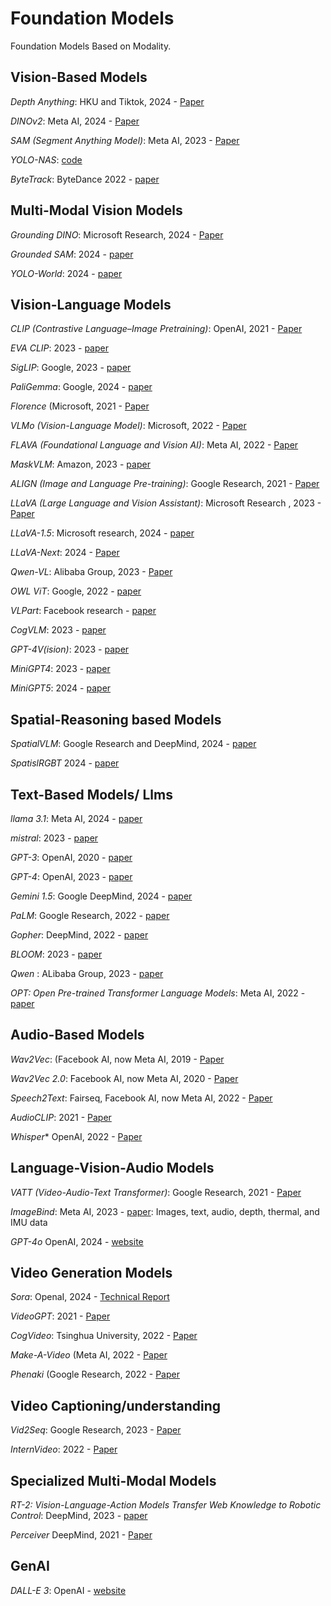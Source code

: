 # Foundation Models
Foundation Models Based on Modality.

## Vision-Based Models

*Depth Anything*: HKU and Tiktok, 2024 - [Paper](https://arxiv.org/pdf/2406.09414)

*DINOv2*: Meta AI, 2024 - [Paper](https://arxiv.org/pdf/2304.07193)

*SAM (Segment Anything Model)*: Meta AI, 2023 - [Paper](https://arxiv.org/pdf/2304.02643)

*YOLO-NAS*: [code](https://github.com/Deci-AI/super-gradients/tree/master)

*ByteTrack*: ByteDance 2022 - [paper](https://github.com/Deci-AI/super-gradients/tree/master)


## Multi-Modal Vision Models

*Grounding DINO*: Microsoft Research, 2024 - [Paper](https://arxiv.org/pdf/2303.05499)

*Grounded SAM*: 2024 - [paper](https://arxiv.org/pdf/2401.14159)

*YOLO-World*: 2024 - [paper](https://arxiv.org/pdf/2401.17270)

## Vision-Language Models


*CLIP (Contrastive Language–Image Pretraining)*: OpenAI, 2021 - [Paper](https://arxiv.org/abs/2103.00020)

*EVA CLIP*: 2023 - [paper](https://arxiv.org/pdf/2303.15389)

*SigLIP*: Google, 2023 - [paper](https://arxiv.org/pdf/2303.15343)

*PaliGemma*: Google, 2024 - [paper](https://arxiv.org/pdf/2407.07726)

*Florence* (Microsoft, 2021 - [Paper](https://arxiv.org/pdf/2111.11432)

*VLMo (Vision-Language Model)*: Microsoft, 2022 - [Paper](https://arxiv.org/pdf/2111.02358)

*FLAVA (Foundational Language and Vision AI)*: Meta AI, 2022 - [Paper](https://arxiv.org/abs/2112.04482)

*MaskVLM*: Amazon, 2023 - [paper](https://arxiv.org/pdf/2208.02131)

*ALIGN (Image and Language Pre-training)*: Google Research, 2021 - [Paper](https://arxiv.org/abs/2102.05918)

*LLaVA (Large Language and Vision Assistant)*: Microsoft Research , 2023 - [Paper](https://arxiv.org/abs/2304.08485)

*LLaVA-1.5*: Microsoft research, 2024 - [paper](https://arxiv.org/pdf/2310.03744)

*LLaVA-Next*: 2024 - [Paper](https://arxiv.org/pdf/2407.07895)

*Qwen-VL*: Alibaba Group, 2023 - [Paper](https://arxiv.org/pdf/2308.12966)

*OWL ViT*: Google, 2022 - [paper](https://arxiv.org/pdf/2205.06230)

*VLPart*: Facebook research - [paper](https://arxiv.org/pdf/2305.11173)

*CogVLM*: 2023 - [paper](https://arxiv.org/pdf/2311.03079)

*GPT-4V(ision)*: 2023 - [paper](https://arxiv.org/pdf/2311.01361)

*MiniGPT4*: 2023 - [paper](https://arxiv.org/pdf/2304.10592)

*MiniGPT5*: 2024 - [paper](https://arxiv.org/pdf/2310.02239)

## Spatial-Reasoning based Models

*SpatialVLM*: Google Research and DeepMind, 2024 - [paper](https://arxiv.org/pdf/2401.12168)

*SpatislRGBT* 2024 - [paper](https://arxiv.org/pdf/2406.01584)

## Text-Based Models/ Llms

*llama 3.1*: Meta AI, 2024 - [paper](https://scontent-hou1-1.xx.fbcdn.net/v/t39.2365-6/452387774_1036916434819166_4173978747091533306_n.pdf?_nc_cat=104&ccb=1-7&_nc_sid=3c67a6&_nc_ohc=DTS7hDTcxZoQ7kNvgF4bFEz&_nc_ht=scontent-hou1-1.xx&oh=00_AYAqN_LRjPCy1pIH8_C5ac0I3-E2LiS33XcTo-ZkX_J7qQ&oe=66AD830D)

*mistral*: 2023 - [paper](https://arxiv.org/pdf/2310.06825)

*GPT-3*: OpenAI, 2020 - [paper](https://arxiv.org/pdf/2005.14165)

*GPT-4*: OpenAI, 2023 - [paper](https://cdn.openai.com/papers/gpt-4.pdf)

*Gemini 1.5*: Google DeepMind, 2024 - [paper](https://arxiv.org/pdf/2403.05530)

*PaLM*: Google Research, 2022 - [paper](https://arxiv.org/pdf/2204.02311)

*Gopher*: DeepMind, 2022 - [paper](https://arxiv.org/pdf/2112.11446)

*BLOOM*: 2023 - [paper](https://arxiv.org/pdf/2211.05100)

*Qwen* : ALibaba Group, 2023 - [paper](https://arxiv.org/pdf/2309.16609)

*OPT: Open Pre-trained Transformer Language Models*: Meta AI, 2022 - [paper](https://arxiv.org/pdf/2205.01068)


## Audio-Based Models

*Wav2Vec*: (Facebook AI, now Meta AI, 2019 - [Paper](https://arxiv.org/pdf/1904.05862)

*Wav2Vec 2.0*: Facebook AI, now Meta AI, 2020 - [Paper](https://arxiv.org/abs/2006.11477)

*Speech2Text*: Fairseq, Facebook AI, now Meta AI, 2022 - [Paper](https://arxiv.org/pdf/2010.05171)

*AudioCLIP*: 2021 - [Paper](https://arxiv.org/abs/2106.13043)

*Whisper** OpenAI, 2022 - [Paper](https://cdn.openai.com/papers/whisper.pdf)

## Language-Vision-Audio Models

*VATT (Video-Audio-Text Transformer)*: Google Research, 2021 - [Paper](https://arxiv.org/abs/2104.11178)

*ImageBind*:  Meta AI, 2023 - [paper](https://arxiv.org/pdf/2305.05665): Images, text, audio, depth, thermal, and IMU data 

*GPT-4o* OpenAI, 2024 - [website](https://openai.com/index/hello-gpt-4o/)

## Video Generation Models

*Sora*: OpenaI, 2024 - [Technical Report](https://openai.com/index/video-generation-models-as-world-simulators/)

*VideoGPT*: 2021 - [Paper](https://arxiv.org/abs/2104.10157)

*CogVideo*: Tsinghua University, 2022 - [Paper](https://arxiv.org/abs/2205.15868)

*Make-A-Video* (Meta AI, 2022 - [Paper](https://arxiv.org/abs/2209.14792)

*Phenaki* (Google Research, 2022 - [Paper](https://arxiv.org/abs/2210.02399)

## Video Captioning/understanding

*Vid2Seq*: Google Research, 2023 - [Paper](https://arxiv.org/pdf/2302.14115)

*InternVideo*: 2022 - [Paper](https://arxiv.org/pdf/2212.03191)

## Specialized Multi-Modal Models

*RT-2: Vision-Language-Action Models Transfer Web Knowledge to Robotic Control*: DeepMind, 2023 - [paper](https://arxiv.org/pdf/2307.15818)

*Perceiver* DeepMind, 2021 - [Paper](https://arxiv.org/abs/2103.03206)


## GenAI

*DALL-E 3*: OpenAI - [website](https://openai.com/index/dall-e-3/)
